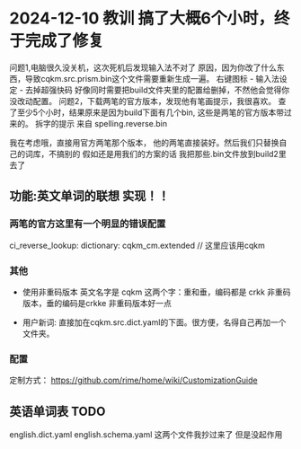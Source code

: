 
# 2024-12-10 教训 搞了大概6个小时，终于完成了修复
问题1,电脑很久没关机，这次死机后发现输入法不对了
    原因，因为你改了什么东西，导致cqkm.src.prism.bin这个文件需要重新生成一遍。
    右键图标 - 输入法设定 - 去掉超强快码
    好像同时需要把build文件夹里的配置给删掉，不然他会觉得你没改动配置。
问题2，下载两笔的官方版本，发现他有笔画提示，我很喜欢。
    查了至少5个小时，结果原来是因为build下面有几个bin, 这些是两笔的官方版本带过来的。
    拆字的提示 来自 spelling.reverse.bin

我在考虑哦，直接用官方两笔那个版本，
    他的两笔直接装好。然后我们只替换自己的词库，不搞别的
假如还是用我们的方案的话
    我把那些.bin文件放到build2里去了


## 功能:英文单词的联想 实现！！


### 两笔的官方这里有一个明显的错误配置
ci_reverse_lookup:
  dictionary: cqkm_cm.extended // 这里应该用cqkm

### 其他
- 使用非重码版本 英文名字是 cqkm
这两个字：重和垂，编码都是 crkk
非重码版本，垂的编码是crkke  非重码版本好一点

- 用户新词:
直接加在cqkm.src.dict.yaml的下面。很方便，名得自己再加一个文件夹。


### 配置
定制方式：
https://github.com/rime/home/wiki/CustomizationGuide



## 英语单词表 TODO
english.dict.yaml
english.schema.yaml
这两个文件我抄过来了 但是没起作用

